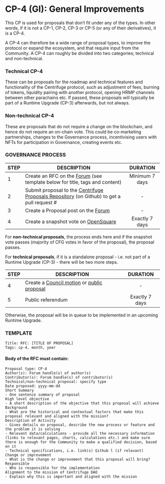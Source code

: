 # CP-4 (GI): General Improvements

This CP is used for proposals that don’t fit under any of the types. In other words, if it is not a CP-1, CP-2, CP-3 or CP-5 (or any of their derivatives), it is a CP-4. 

A CP-4 can therefore be a wide range of proposal types, to improve the protocol or expand the ecosystem, and that require input from the Community. A CP-4 can roughly be divided into two categories; technical and non-technical.

### Technical CP-4

These can be proposals for the roadmap and technical features and functionality of the Centrifuge protocol, such as adjustment of fees, burning of tokens, liquidity pairing with another protocol, opening HRMP channels between other parachains etc. If passed, these proposals will typically be part of a Runtime Upgrade (CP-3) afterwards, but not always.

### Non-technical CP-4
These are proposals that do not require a change on the blockchain, and hence do not require an on-chain vote. This could be co-marketing partnerships, changes to the Governance process, incentivising users with NFTs for participation in Governance, creating events etc.

### GOVERNANCE PROCESS

|STEP|DESCRIPTION|DURATION|
| --- | --- | :---: |
|1|Create an RFC on the [Forum](https://gov.centrifuge.io/c/cfg-governance/request-for-comments/37) (see template below for title, tags and content)|Minimum 7 days|
|2|Submit proposal to the [Centrifuge Proposals Repository](https://github.com/centrifuge/cps) (on Github) to get a pull request #|-|
|3|Create a Proposal post on the [Forum](https://gov.centrifuge.io/c/cfg-governance/chain-governance/18)|-|
|4|Create a snapshot vote on [OpenSquare](https://voting.opensquare.io/space/centrifuge)|Exactly 7 days|

For **non-technical proposals**, the process ends here and if the snapshot vote passes (majority of CFG votes in favor of the proposal), the proposal passes. 

For **technical proposals**, if it is a standalone proposal - i.e. not part of a Runtime Upgrade (CP-3) - there will be two more steps. 

|STEP|DESCRIPTION|DURATION|
| --- | --- | :---: |
|4|Create a [Council motion](https://polkadot.js.org/apps/?rpc=wss%3A%2F%2Ffullnode.parachain.centrifuge.io#/council/motions) or [public proposal](https://polkadot.js.org/apps/?rpc=wss%3A%2F%2Ffullnode.parachain.centrifuge.io#/democracy) |-|
|5|Public referendum |Exactly 7 days|

Otherwise, the proposal will be in queue to be implemented in an upcoming Runtime Upgrade.

### TEMPLATE
```
Title: RFC: [TITLE OF PROPOSAL]
Tags: cp-4, month, year
```
#### Body of the RFC must contain:
```
Proposal type: CP-4
Author(s): Forum handle(s) of author(s)
Contributor(s): Forum handle(s) of contributor(s)
Technical/non-technical proposal: specify type
Date proposed: yyyy-mm-dd
Short Summary 
- One sentence summary of proposal
High level objective 
- A short description of the objective that this proposal will achieve
Background 
- What are the historical and contextual factors that make this proposal relevant and aligned with the mission?
Description of Activity 
- Gives details on proposal, describe the new process or feature and the problem it is solving
- Relevant data/calculations - provide all the necessary information (links to relevant pages, charts, calculations etc.) and make sure there is enough for the Community to make a qualified decision, based on it
- Technical specifications, i.e. link(s) Github l (if relevant)
Change or improvement 
- What is the change or improvement that this proposal will bring?
Responsible
- Who is responsible for the implementation
Alignment to the mission of Centrifuge DAO 
- Explain why this is important and aligned with the mission
```
